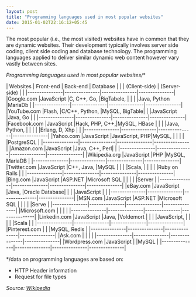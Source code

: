 ```yaml
---
layout: post
title: "Programming languages used in most popular websites"
date: 2015-01-02T22:16:12+05:45
---
```


The most popular (i.e., the most visited) websites have in common that they are dynamic websites. Their development typically involves server side coding, client side coding and database technology. The programming languages applied to deliver similar dynamic web content however vary vastly between sites.

**Programming languages used in most popular websites*/**

| Websites      | Front-end     | Back-end      | Database      |
|               | (Client-side) | (Server-side) |               |
|---------------|---------------|---------------|---------------|
|Google.com     |JavaScript     |C, C++, Go,    |BigTabele,     |
|               |               |Java, Python   |MariaDb        |
|---------------|---------------|---------------|---------------|
|YouTube.com    |Flash,         |C/C++, Python, |MySQL, BigTable|
|               |JavaScript     |Java, Go       |               |
|---------------|---------------|---------------|---------------|
|Facebook.com   |JavaScript     |Hack, PHP, C++,|MySQL, HBase   |
|               |               |Java, Python,  |               |
|               |               |Erlang, D, Xhp |               |
|---------------|---------------|---------------|---------------|
|Yahoo.com      |JavaScript     |JavaScript, PHP|MySQL,         |
|               |               |               |PostgreSQL     |
|---------------|---------------|---------------|---------------|
|Amazon.com     |JavaScript     |Java, C++, Perl|               |
|---------------|---------------|---------------|---------------|
|Wikipedia.org  |JavaScript     |PHP            |MySQL, MariaDB |
|---------------|---------------|---------------|---------------|
|Twitter.com    |JavaScript     |C++, Java,     |MySQL          |
|               |               |Scala,         |               |
|               |               |Ruby on Rails  |               |
|---------------|---------------|---------------|---------------|
|Bing.com       |JavaScript     |ASP.NET        |Microsoft SQL  |
|               |               |               |Server         |
|---------------|---------------|---------------|---------------|
|eBay.com       |JavaScript     |Java,          |Oracle Database|
|               |               |JavaScript     |               |
|---------------|---------------|---------------|---------------|
|MSN.com        |JavaScript     |ASP.NET        |Microsoft SQL  |
|               |               |               |Serve          |
|---------------|---------------|---------------|---------------|
|Microsoft.com  |               |               |               |
|---------------|---------------|---------------|---------------|
|Linkedin.com   |JavaScript     |Java,          |Voldemort      |
|               |               |JavaScript,    |               |
|               |               |Scala          |               |
|---------------|---------------|---------------|---------------|
|Pinterest.com  |               |               |MySQL, Redis   |
|---------------|---------------|---------------|---------------|
|Ask.com        |               |               |               |
|---------------|---------------|---------------|---------------|
|Wordpress.com  |JavaScript     |               |MySQL          |
|---------------|---------------|---------------|---------------|

*/data on programming languages are based on:

* HTTP Header information
* Request for file types

*Source: [Wikipedia](http://en.wikipedia.org/wiki/Programming_languages_used_in_most_popular_websites)*
